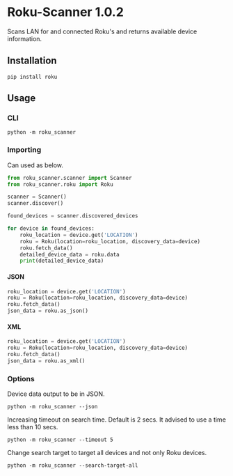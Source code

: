 # Roku-Scanner 1.0.2

Scans LAN for and connected Roku's and returns available device information.

## Installation
```shell script
pip install roku
```

## Usage

### CLI
```shell script
python -m roku_scanner
```

### Importing
Can used as below.
```python
from roku_scanner.scanner import Scanner
from roku_scanner.roku import Roku

scanner = Scanner()
scanner.discover()

found_devices = scanner.discovered_devices

for device in found_devices:
    roku_location = device.get('LOCATION')
    roku = Roku(location=roku_location, discovery_data=device)
    roku.fetch_data()
    detailed_device_data = roku.data
    print(detailed_device_data)
```

#### JSON
```python
roku_location = device.get('LOCATION')
roku = Roku(location=roku_location, discovery_data=device)
roku.fetch_data()
json_data = roku.as_json()
```

#### XML
```python
roku_location = device.get('LOCATION')
roku = Roku(location=roku_location, discovery_data=device)
roku.fetch_data()
json_data = roku.as_xml()
```



### Options
Device data output to be in JSON.
```shell script
python -m roku_scanner --json
```

Increasing timeout on search time. Default is 2 secs. It advised to use a time less than 10 secs.
```shell script
python -m roku_scanner --timeout 5
```

Change search target to target all devices and not only Roku devices.
```shell script
python -m roku_scanner --search-target-all
```
